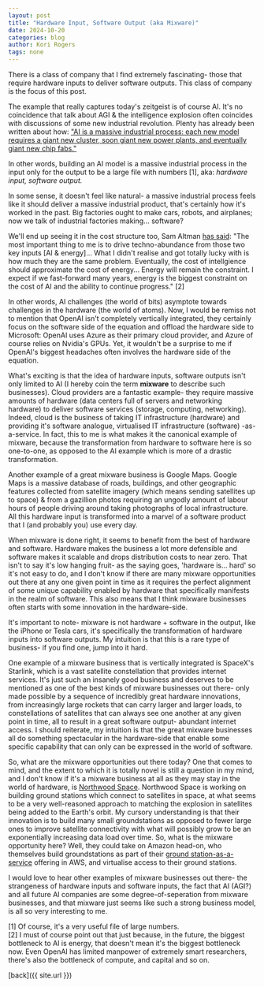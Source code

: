 ```yaml
---
layout: post
title: "Hardware Input, Software Output (aka Mixware)"
date: 2024-10-20
categories: blog
author: Kori Rogers
tags: none
---
```

There is a class of company that I find extremely fascinating- those that require hardware inputs to deliver software outputs. This class of company is the focus of this post. 

The example that really captures today's zeitgeist is of course AI. It's no coincidence that talk about AGI & the intelligence explosion often coincides with discussions of some new industrial revolution. Plenty has already been written about how: ["AI is a massive industrial process: each new model requires a giant new cluster, soon giant new power plants, and eventually giant new chip fabs."](https://situational-awareness.ai/racing-to-the-trillion-dollar-cluster/)

In other words, building an AI model is a massive industrial process in the input only for the output to be a large file with numbers [1], aka: *hardware input, software output.*

In some sense, it doesn't feel like natural- a massive industrial process feels like it should deliver a massive industrial product, that's certainly how it's worked in the past. Big factories ought to make cars, robots, and airplanes; now we talk of industrial factories making... software?

We'll end up seeing it in the cost structure too, Sam Altman [has said](https://www.youtube.com/watch?v=FVRHTWWEIz4&list=PPSV&ab_channel=HarvardBusinessSchool): "The most important thing to me is to drive techno-abundance from those two key inputs [AI & energy]... What I didn't realise and got totally lucky with is how much they are the same problem. Eventually, the cost of intellgience should approximate the cost of energy... Energy will remain the constraint. I expect if we fast-forward many years, energy is the biggest constraint on the cost of AI and the ability to continue progress." [2]

In other words, AI challenges (the world of bits) asymptote towards challenges in the hardware (the world of atoms). Now, I would be remiss not to mention that OpenAI isn't completely vertically integrated, they certainly focus on the software side of the equation and offload the hardware side to Microsoft: OpenAI uses Azure as their primary cloud provider, and Azure of course relies on Nvidia's GPUs. Yet, it wouldn't be a surprise to me if OpenAI's biggest headaches often involves the hardware side of the equation.

What's exciting is that the idea of hardware inputs, software outputs isn't only limited to AI (I hereby coin the term **mixware** to describe such businesses). Cloud providers are a fantastic example- they require massive amounts of hardware (data centers full of servers and networking hardware) to deliver software services (storage, computing, networking). Indeed, cloud is the business of taking IT infrastructure (hardware) and providing it's software analogue, virtualised IT infrastructure (software) -as-a-service. In fact, this to me is what makes it the canonical example of mixware, because the transformation from hardware to software here is so one-to-one, as opposed to the AI example which is more of a drastic transformation.

Another example of a great mixware business is Google Maps. Google Maps is a massive database of roads, buildings, and other geographic features collected from satellite imagery (which means sending satellites up to space) & from a gazillion photos requiring an ungodly amount of labour hours of people driving around taking photographs of local infrastructure. All this hardware input is transformed into a marvel of a software product that I (and probably you) use every day. 

When mixware is done right, it seems to benefit from the best of hardware and software. Hardware makes the business a lot more defensible and software makes it scalable and drops distribution costs to near zero. That isn't to say it's low hanging fruit- as the saying goes, 'hardware is... hard' so it's not easy to do, and I don't know if there are many mixware opportunities out there at any one given point in time as it requires the perfect alignment of some unique capability enabled by hardware that specifically manifests in the realm of software. This also means that I think mixware businesses often starts with some innovation in the hardware-side. 

It's important to note- mixware is not hardware + software in the output, like the iPhone or Tesla cars, it's specifically the transformation of hardware inputs into software outputs. My intuition is that this is a rare type of business- if you find one, jump into it hard. 

One example of a mixware business that is vertically integrated is SpaceX's Starlink, which is a vast satellite constellation that provides internet services. It's just such an insanely good business and deserves to be mentioned as one of the best kinds of mixware businesses out there- only made possible by a sequence of incredibly great hardware innovations, from increasingly large rockets that can carry larger and larger loads, to constellations of satellites that can always see one another at any given point in time, all to result in a great software output- abundant internet access. I should reiterate, my intuition is that the great mixware businesses all do something spectacular in the hardware-side that enable some specific capability that can only can be expressed in the world of software. 

So, what are the mixware opportunities out there today? One that comes to mind, and the extent to which it is totally novel is still a question in my mind, and I don't know if it's a mixware business at all as they may stay in the world of hardware, is [Northwood Space](https://www.northwoodspace.io/). Northwood Space is working on building ground stations which connect to satellites in space, at what seems to be a very well-reasoned approach to matching the explosion in satellites being added to the Earth's orbit. My cursory understanding is that their innovation is to build many small groundstations as opposed to fewer large ones to improve satellite connectivity with what will possibly grow to be an exponentially increasing data load over time. So, what is the mixware opportunity here? Well, they could take on Amazon head-on, who themselves build groundstations as part of their [ground station-as-a-service](https://aws.amazon.com/ground-station/#:~:text=AWS%20Ground%20Station%20provides%20a,your%20own%20satellite%20ground%20stations.) offering in AWS, and virtualise access to their ground stations.

I would love to hear other examples of mixware businesses out there- the strangeness of hardware inputs and software inputs, the fact that AI (AGI?) and all future AI companies are some degree-of-seperation from mixware businesses, and that mixware just seems like such a strong business model, is all so very interesting to me. 

[1] Of course, it's a very useful file of large numbers.  
[2] I must of course point out that just because, in the future, the biggest bottleneck to AI is energy, that doesn't mean it's the biggest bottleneck now. Even OpenAI has limited manpower of extremely smart researchers, there's also the bottleneck of compute, and capital and so on.
 
[back]({{ site.url }})